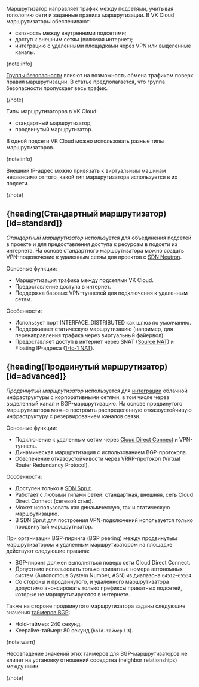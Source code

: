 Маршрутизатор направляет трафик между подсетями, учитывая топологию сети и заданные правила маршрутизации. В VK Cloud маршрутизаторы обеспечивают:

- связность между внутренними подсетями;
- доступ к внешним сетям (включая интернет);
- интеграцию с удаленными площадками через VPN или выделенные каналы.

{note:info}

[Группы безопасности](../traffic-limiting) влияют на возможность обмена трафиком поверх правил маршрутизации. В статье предполагается, что группа безопасности пропускает весь трафик.

{/note}

Типы маршрутизаторов в VK Cloud:

- стандартный маршрутизатор;
- продвинутый маршрутизатор.

В одной подсети VK Cloud можно использовать разные типы маршрутизаторов.

{note:info}

Внешний IP-адрес можно привязать к виртуальным машинам независимо от того, какой тип маршрутизатора используется в их подсети.

{/note}

## {heading(Стандартный маршрутизатор)[id=standard]}

*Стандартный маршрутизатор* используется для объединения подсетей в проекте и для предоставления доступа к ресурсам в подсети из интернета. На основе стандартного маршрутизатора можно создать VPN-подключение к удаленным сетям для проектов с [SDN Neutron](../../concepts/sdn#neutron).

Основные функции:

- Маршрутизация трафика между подсетями VK Cloud.
- Предоставление доступа в интернет.
- Поддержка базовых VPN-туннелей для подключения к удаленным сетям.

Особенности:

- Использует порт INTERFACE_DISTRIBUTED как шлюз по умолчанию.
- Поддерживает статическую маршрутизацию (например, для перенаправления трафика через виртуальный файервол).
- Предоставляет доступ в интернет через SNAT ([Source NAT](https://docs.openstack.org/neutron/2023.2/admin/intro-nat.html#snat)) и Floating IP-адреса ([1-to-1 NAT](https://docs.openstack.org/neutron/2023.2/admin/intro-nat.html#one-to-one-nat)).

## {heading(Продвинутый маршрутизатор)[id=advanced]}

*Продвинутый маршрутизатор* используется для [интеграции](../onpremise-connect) облачной инфраструктуры с корпоративными сетями, в том числе через выделенный канал и BGP-маршрутизацию. На основе продвинутого маршрутизатора можно построить распределенную отказоустойчивую инфраструктуру с резервированием каналов связи.

Основные функции:

- Подключение к удаленным сетям через [Cloud Direct Connect](../../../directconnect) и VPN-туннель.
- Динамическая маршрутизация с использованием BGP-протокола.
- Обеспечение отказоустойчивости через VRRP-протокол (Virtual Router Redundancy Protocol).

Особенности:

- Доступен только в [SDN Sprut](../../concepts/sdn#sprut).
- Работает с любыми типами сетей: стандартная, внешняя, сеть Cloud Direct Connect (сетевой стык).
- Может использовать как динамическую, так и статическую маршрутизацию.
- В SDN Sprut для построения VPN-подключений используется только продвинутый маршрутизатор.

При организации BGP-пиринга (BGP peering) между продвинутым маршрутизатором и удаленным маршрутизатором на площадке действуют следующие правила:

- BGP-пиринг должен выполняться поверх сети Cloud Direct Connect.
- Допустимо использовать только приватные номера автономных систем (Autonomous System Number, ASN) из диапазона `64512`–`65534`.
- Со стороны и продвинутого, и удаленного маршрутизатора допустимо анонсировать только префиксы приватных подсетей, которые не маршрутизируются в интернете.

Также на стороне продвинутого маршрутизатора заданы следующие значения [таймеров BGP](https://www.rfc-editor.org/rfc/rfc4271#page-90):

- Hold-таймер: 240 секунд.
- Keepalive-таймер: 80 секунд (`hold-таймер` / `3`).

{note:warn}

Несовпадение значений этих таймеров для BGP-маршрутизаторов не влияет на установку отношений соседства (neighbor relationships) между ними.

{/note}
